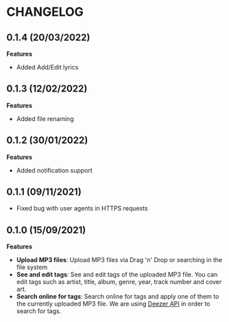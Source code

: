 # CHANGELOG

## 0.1.4 (20/03/2022)

**Features**

- Added Add/Edit lyrics

## 0.1.3 (12/02/2022)

**Features**

- Added file renaming

## 0.1.2 (30/01/2022)

**Features**

- Added notification support

## 0.1.1 (09/11/2021)

- Fixed bug with user agents in HTTPS requests

## 0.1.0 (15/09/2021)

**Features**

- **Upload MP3 files**: Upload MP3 files via Drag 'n' Drop or searching in the file system
- **See and edit tags**: See and edit tags of the uploaded MP3 file. You can edit tags such as artist, title, album, genre, year, track number and cover art.
- **Search online for tags**: Search online for tags and apply one of them to the currently uploaded MP3 file. We are using [Deezer API](https://developers.deezer.com/api) in order to search for tags.
